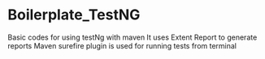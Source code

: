 # Boilerplate_TestNG

Basic codes for using testNg with maven
It uses Extent Report to generate reports
Maven surefire plugin is used for running tests from terminal
